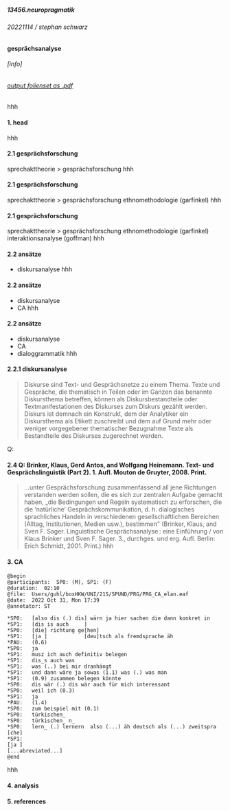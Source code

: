 ##### 13456.neuropragmatik
###### 20221114 / stephan schwarz
#### gesprächsanalyse
###### [info]
###### [output folienset as .pdf](https://ada-sub.rotefadenbuecher.de/skool/public/pr/2022-11-14/?print-pdf)
hhh
#### 1.     head
hhh
#### 2.1     gesprächsforschung
sprechakttheorie > gesprächsforschung
hhh
#### 2.1     gesprächsforschung
sprechakttheorie > gesprächsforschung
ethnomethodologie (garfinkel)
hhh
#### 2.1     gesprächsforschung
sprechakttheorie > gesprächsforschung
ethnomethodologie (garfinkel)
interaktionsanalyse (goffman)
hhh
#### 2.2   ansätze
- diskursanalyse
hhh
#### 2.2   ansätze
- diskursanalyse
- CA
hhh
#### 2.2   ansätze
- diskursanalyse
- CA
- dialoggrammatik
hhh
#### 2.2.1 diskursanalyse
> Diskurse sind Text- und Gesprächsnetze zu einem Thema. Texte und Gespräche, die thematisch in Teilen oder im Ganzen das benannte Diskursthema betreffen, können als Diskursbestandteile oder Textmanifestationen des Diskurses zum Diskurs gezählt werden. Diskurs ist demnach ein Konstrukt, dem der Analytiker ein Diskursthema als Etikett zuschreibt und dem auf Grund mehr oder weniger vorgegebener thematischer Bezugnahme Texte als Bestandteile des Diskurses zugerechnet werden.

Q: 
#### 2.4 Q: Brinker, Klaus, Gerd Antos, and Wolfgang Heinemann. Text- und Gesprächslinguistik (Part 2). 1. Aufl. Mouton de Gruyter, 2008. Print.
> ...unter Gesprächsforschung zusammenfassend all jene Richtungen verstanden
werden sollen, die es sich zur zentralen Aufgabe gemacht haben, „die Bedingungen und Regeln systematisch zu erforschen, die die ‘natürliche’ Gesprächskommunikation, d. h. dialogisches sprachliches Handeln in verschiedenen gesellschaftlichen Bereichen (Alltag, Institutionen, Medien usw.), bestimmen" (Brinker, Klaus, and Sven F. Sager. Linguistische Gesprächsanalyse : eine Einführung / von Klaus Brinker und Sven F. Sager. 3., durchges. und erg. Aufl. Berlin: Erich Schmidt, 2001. Print.)
hhh
#### 3.     CA
```
@begin
@participants:  SP0: (M), SP1: (F)
@duration:  02:10
@file:  Users/guhl/boxHKW/UNI/21S/SPUND/PRG/PRG_CA_elan.eaf
@date:  2022 Oct 31, Mon 17:39
@annotator: ST

*SP0:	[also dis (.) dis] wärn ja hier sachen die dann konkret in
*SP1:	[dis is auch     ]
*SP0:	[die] richtung ge[hen]
*SP1:	[ja ]            [deu]tsch als fremdsprache äh
*PAU:	(0.6)
*SP0:	ja
*SP1:	musz ich auch definitiv belegen
*SP1:	dis_s auch was
*SP1:	was (..) bei mir dranhängt
*SP1:	und dann wäre ja sowas (1.1) was (.) was man
*SP1:	(0.9) zusammen belegen könnte
*SP0:	dis wär (.) dis wär auch für mich interessant 
*SP0:	weil ich (0.3)
*SP1:	ja
*PAU:	(1.4)
*SP0:	zum beispiel mit (0.1) 
*SP0:	türkischen_  
*SP0:	türkischen_ n_
*SP0:	lern_ (.) lernern  also (...) äh deutsch als (...) zweitspra [che]
*SP1:	                                                             [ja ]
[...abreviated...]
@end
```
hhh
#### 4.     analysis
#### 5.     references

